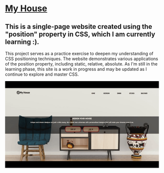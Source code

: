 # <a href="https://malibilmez.github.io/MyHouse/">My House</a> 

## This is a single-page website created using the "position" property in CSS, which I am currently learning :).

This project serves as a practice exercise to deepen my understanding of CSS positioning techniques. The website demonstrates various applications of the position property, including static, relative, absolute. As I'm still in the learning phase, this site is a work in progress and may be updated as I continue to explore and master CSS.

<img src="./img/2024-08-2412-52-12-ezgif.com-video-to-gif-converter.gif" alt="" width="700px">
